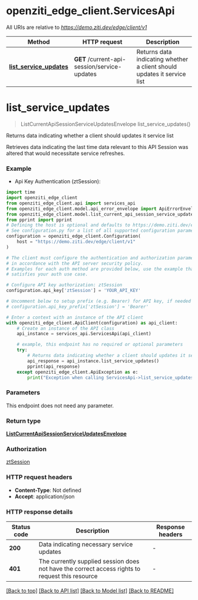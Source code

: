 # openziti_edge_client.ServicesApi

All URIs are relative to *https://demo.ziti.dev/edge/client/v1*

Method | HTTP request | Description
------------- | ------------- | -------------
[**list_service_updates**](ServicesApi.md#list_service_updates) | **GET** /current-api-session/service-updates | Returns data indicating whether a client should updates it service list


# **list_service_updates**
> ListCurrentApiSessionServiceUpdatesEnvelope list_service_updates()

Returns data indicating whether a client should updates it service list

Retrieves data indicating the last time data relevant to this API Session was altered that would necessitate service refreshes. 

### Example

* Api Key Authentication (ztSession):

```python
import time
import openziti_edge_client
from openziti_edge_client.api import services_api
from openziti_edge_client.model.api_error_envelope import ApiErrorEnvelope
from openziti_edge_client.model.list_current_api_session_service_updates_envelope import ListCurrentApiSessionServiceUpdatesEnvelope
from pprint import pprint
# Defining the host is optional and defaults to https://demo.ziti.dev/edge/client/v1
# See configuration.py for a list of all supported configuration parameters.
configuration = openziti_edge_client.Configuration(
    host = "https://demo.ziti.dev/edge/client/v1"
)

# The client must configure the authentication and authorization parameters
# in accordance with the API server security policy.
# Examples for each auth method are provided below, use the example that
# satisfies your auth use case.

# Configure API key authorization: ztSession
configuration.api_key['ztSession'] = 'YOUR_API_KEY'

# Uncomment below to setup prefix (e.g. Bearer) for API key, if needed
# configuration.api_key_prefix['ztSession'] = 'Bearer'

# Enter a context with an instance of the API client
with openziti_edge_client.ApiClient(configuration) as api_client:
    # Create an instance of the API class
    api_instance = services_api.ServicesApi(api_client)

    # example, this endpoint has no required or optional parameters
    try:
        # Returns data indicating whether a client should updates it service list
        api_response = api_instance.list_service_updates()
        pprint(api_response)
    except openziti_edge_client.ApiException as e:
        print("Exception when calling ServicesApi->list_service_updates: %s\n" % e)
```


### Parameters
This endpoint does not need any parameter.

### Return type

[**ListCurrentApiSessionServiceUpdatesEnvelope**](ListCurrentApiSessionServiceUpdatesEnvelope.md)

### Authorization

[ztSession](../README.md#ztSession)

### HTTP request headers

 - **Content-Type**: Not defined
 - **Accept**: application/json


### HTTP response details

| Status code | Description | Response headers |
|-------------|-------------|------------------|
**200** | Data indicating necessary service updates |  -  |
**401** | The currently supplied session does not have the correct access rights to request this resource |  -  |

[[Back to top]](#) [[Back to API list]](../README.md#documentation-for-api-endpoints) [[Back to Model list]](../README.md#documentation-for-models) [[Back to README]](../README.md)

